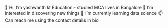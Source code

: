 👋 Hi, I’m yashwanth kt
Education:- studied MCA
lives in Bangalore
👀 I’m interested in discovering new things
🌱 I’m currently learning data science
📫 Can reach me using the contact details in bio
